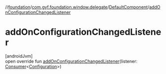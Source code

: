 //[foundation](../../../index.md)/[com.gyf.foundation.window.delegate](../index.md)/[DefaultComponent](index.md)/[addOnConfigurationChangedListener](add-on-configuration-changed-listener.md)

# addOnConfigurationChangedListener

[androidJvm]\
open override fun [addOnConfigurationChangedListener](add-on-configuration-changed-listener.md)(listener: [Consumer](https://developer.android.com/reference/kotlin/androidx/core/util/Consumer.html)&lt;[Configuration](https://developer.android.com/reference/kotlin/android/content/res/Configuration.html)&gt;)